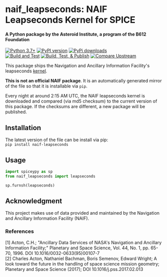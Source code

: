 # naif_leapseconds: NAIF Leapseconds Kernel for SPICE
#### A Python package by the Asteroid Institute, a program of the B612 Foundation

[![Python 3.7+](https://img.shields.io/badge/Python-3.7%2B-blue)](https://img.shields.io/badge/Python-3.7%2B-blue)
[![PyPI version](https://img.shields.io/pypi/v/naif-leapseconds)](https://img.shields.io/pypi/v/naif-leapseconds)
[![PyPi downloads](https://img.shields.io/pypi/dm/naif-leapseconds)](https://img.shields.io/pypi/dm/naif-leapseconds)  
[![Build and Test](https://github.com/B612-Asteroid-Institute/naif_leapseconds/actions/workflows/build_test.yml/badge.svg)](https://github.com/B612-Asteroid-Institute/naif_leapseconds/actions/workflows/build_test.yml)
[![Build, Test, & Publish](https://github.com/B612-Asteroid-Institute/naif_leapseconds/actions/workflows/build_test_publish.yml/badge.svg)](https://github.com/B612-Asteroid-Institute/naif_leapseconds/actions/workflows/build_test_publish.yml)
[![Compare Upstream](https://github.com/B612-Asteroid-Institute/naif_leapseconds/actions/workflows/compare_upstream.yml/badge.svg)](https://github.com/B612-Asteroid-Institute/naif_leapseconds/actions/workflows/compare_upstream.yml)  

This package ships the Navigation and Ancillary Information Facility's leapseconds [kernel](https://naif.jpl.nasa.gov/pub/naif/generic_kernels/lsk/latest_leapseconds.tls).

**This is not an official NAIF package**. It is an automatically generated mirror of the file so that it is
installable via `pip`.

Every night at around 2:15 AM UTC, the NAIF leapseconds kernel is downloaded and compared (via md5 checksum) to the current version of this package. If the checksums are different, a new package will be published.

## Installation

The latest version of the file can be install via pip:  
`pip install naif-leapseconds`

## Usage
```python
import spiceypy as sp
from naif_leapseconds import leapseconds

sp.furnsh(leapseconds)
```

## Acknowledgment

This project makes use of data provided and maintained by the Navigation and Ancillary Information Facility (NAIF). 

### References
[1] Acton, C.H.; "Ancillary Data Services of NASA's Navigation and Ancillary Information Facility;" Planetary and Space Science, Vol. 44, No. 1, pp. 65-70, 1996.
DOI 10.1016/0032-0633(95)00107-7  
[2] Charles Acton, Nathaniel Bachman, Boris Semenov, Edward Wright; A look toward the future in the handling of space science mission geometry; Planetary and Space Science (2017);
DOI 10.1016/j.pss.2017.02.013
